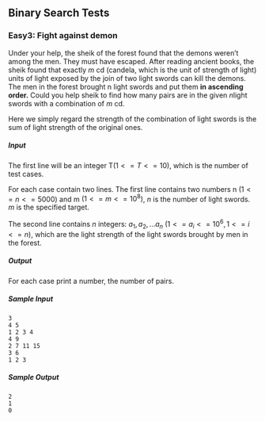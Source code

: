 ## Binary Search Tests

### Easy3: Fight against demon

Under your help, the sheik of the forest found that the demons weren’t among the men. They must have escaped. After reading ancient books, the sheik found that exactly $m​$ cd (candela, which is the unit of strength of light) units of light exposed by the join of two light swords can kill the demons. The men in the forest brought n light swords and put them <b>in ascending order.</b> Could you help sheik to find how many pairs are in the given $n​$ light swords with a combination of $m​$ cd.

Here we simply regard the strength of the combination of light swords is the sum of light strength of the original ones.

##### Input

The first line will be an integer T$(1<=T<=10)$, which is the number of test cases.

For each case contain two lines. The first line contains two numbers n $(1 <= n <= 5000)$ and m $(1 <= m <= 10^8)$, $n$ is the number of light swords. $m$ is the specified target.

The second line contains $n$ integers: $a_{1}, a_2, ... a_n$ $(1 <= a_{i} <= 10^6, 1 <= i <= n)​$, which are the light strength of the light swords brought by men in the forest.

##### Output

For each case print a number, the number of pairs.

##### Sample Input

```
3
4 5
1 2 3 4
4 9
2 7 11 15
3 6
1 2 3
```

##### Sample Output

```
2
1
0
```

